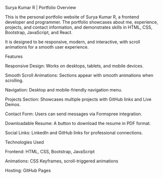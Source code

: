 Surya Kumar R | Portfolio
Overview

This is the personal portfolio website of Surya Kumar R, a frontend developer and programmer. The portfolio showcases about me, experience, projects, and contact information, and demonstrates skills in HTML, CSS, Bootstrap, JavaScript, and React.

It is designed to be responsive, modern, and interactive, with scroll animations for a smooth user experience.

Features

Responsive Design: Works on desktops, tablets, and mobile devices.

Smooth Scroll Animations: Sections appear with smooth animations when scrolling.

Navigation: Desktop and mobile-friendly navigation menu.

Projects Section: Showcases multiple projects with GitHub links and Live Demos.

Contact Form: Users can send messages via Formspree integration.

Downloadable Resume: A button to download the resume in PDF format.

Social Links: LinkedIn and GitHub links for professional connections.

Technologies Used

Frontend: HTML, CSS, Bootstrap, JavaScript

Animations: CSS Keyframes, scroll-triggered animations

Hosting: GitHub Pages
